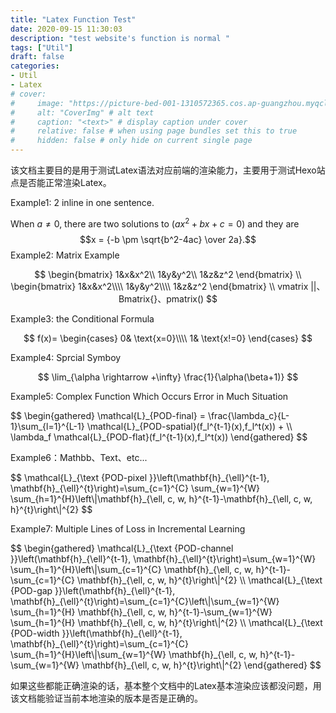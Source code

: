 ```yaml
---
title: "Latex Function Test"
date: 2020-09-15 11:30:03
description: "test website's function is normal "
tags: ["Util"]
draft: false
categories:
- Util
- Latex
# cover:
#     image: "https://picture-bed-001-1310572365.cos.ap-guangzhou.myqcloud.com/mac/DSCF4104_%E5%89%AF%E6%9C%AC.JPG" # image path/url
#     alt: "CoverImg" # alt text
#     caption: "<text>" # display caption under cover
#     relative: false # when using page bundles set this to true
#     hidden: false # only hide on current single page
---
```



该文档主要目的是用于测试Latex语法对应前端的渲染能力，主要用于测试Hexo站点是否能正常渲染Latex。

Example1: 2 inline in one sentence.

When $a \ne 0$, there are two solutions to $(ax^2 + bx + c = 0)$ and they are $$x = {-b \pm \sqrt{b^2-4ac} \over 2a}.$$
Example2: Matrix Example

$$
\begin{bmatrix} 1&x&x^2\\ 1&y&y^2\\ 1&z&z^2 \end{bmatrix}
\\
\begin{bmatrix} 1&x&x^2\\\\ 1&y&y^2\\\\ 1&z&z^2 \end{bmatrix}
\\
vmatrix ||、Bmatrix{}、pmatrix()
$$

Example3: the Conditional Formula

$$
f(x)=
\begin{cases}
0& \text{x=0}\\\\
1& \text{x!=0}
\end{cases}
$$

Example4: Sprcial Symboy

<!-- more -->

$$
\lim_{\alpha \rightarrow +\infty} \frac{1}{\alpha(\beta+1)}
$$

Example5: Complex Function Which Occurs Error in Much Situation

<div>
$$
\begin{gathered}
\mathcal{L}_{POD-final} = \frac{\lambda_c}{L-1}\sum_{l=1}^{L-1} \mathcal{L}_{POD-spatial}(f_l^{t-1}(x),f_l^t(x)) +  \\
\lambda_f \mathcal{L}_{POD-flat}(f_l^{t-1}(x),f_l^t(x))
\end{gathered}
$$
</div>

Example6：Mathbb、Text、etc...

<div>
$$
\mathcal{L}_{\text {POD-pixel }}\left(\mathbf{h}_{\ell}^{t-1}, \mathbf{h}_{\ell}^{t}\right)=\sum_{c=1}^{C} \sum_{w=1}^{W} \sum_{h=1}^{H}\left\|\mathbf{h}_{\ell, c, w, h}^{t-1}-\mathbf{h}_{\ell, c, w, h}^{t}\right\|^{2}
$$
</div>

Example7: Multiple Lines of Loss in Incremental Learning

<div>
$$
\begin{gathered}
\mathcal{L}_{\text {POD-channel }}\left(\mathbf{h}_{\ell}^{t-1}, \mathbf{h}_{\ell}^{t}\right)=\sum_{w=1}^{W} \sum_{h=1}^{H}\left\|\sum_{c=1}^{C} \mathbf{h}_{\ell, c, w, h}^{t-1}-\sum_{c=1}^{C} \mathbf{h}_{\ell, c, w, h}^{t}\right\|^{2} \\
\mathcal{L}_{\text {POD-gap }}\left(\mathbf{h}_{\ell}^{t-1}, \mathbf{h}_{\ell}^{t}\right)=\sum_{c=1}^{C}\left\|\sum_{w=1}^{W} \sum_{h=1}^{H} \mathbf{h}_{\ell, c, w, h}^{t-1}-\sum_{w=1}^{W} \sum_{h=1}^{H} \mathbf{h}_{\ell, c, w, h}^{t}\right\|^{2} \\
\mathcal{L}_{\text {POD-width }}\left(\mathbf{h}_{\ell}^{t-1}, \mathbf{h}_{\ell}^{t}\right)=\sum_{c=1}^{C} \sum_{h=1}^{H}\left\|\sum_{w=1}^{W} \mathbf{h}_{\ell, c, w, h}^{t-1}-\sum_{w=1}^{W} \mathbf{h}_{\ell, c, w, h}^{t}\right\|^{2}
\end{gathered}
$$
</div>

如果这些都能正确渲染的话，基本整个文档中的Latex基本渲染应该都没问题，用该文档能验证当前本地渲染的版本是否是正确的。

